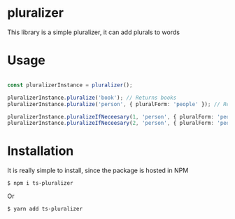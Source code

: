# pluralizer

This library is a simple pluralizer, it can add plurals to words

# Usage

```typescript

const pluralizerInstance = pluralizer();

pluralizerInstance.pluralize('book'); // Returns books
pluralizerInstance.pluralize('person', { pluralForm: 'people' }); // Returns people

pluralizerInstance.pluralizeIfNeceesary(1, 'person', { pluralForm: 'people' }); // Returns person
pluralizerInstance.pluralizeIfNeceesary(2, 'person', { pluralForm: 'people' }); // Returns people

```

# Installation

It is really simple to install, since the package is hosted in NPM

```
$ npm i ts-pluralizer
```

Or

```
$ yarn add ts-pluralizer
```
